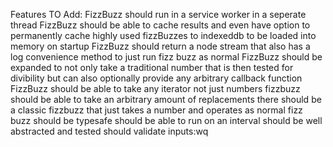 Features TO Add:
FizzBuzz should run in a service worker in a seperate thread
FizzBuzz should be able to cache results and even have option to permanently cache highly used fizzBuzzes to indexeddb to be loaded into memory on startup
FizzBuzz should return a node stream that also has a log convenience method to just run fizz buzz as normal
FizzBuzz should be expanded to not only take a traditional number that is then tested for divibility but can also optionally provide any arbitrary callback function
FizzBuzz should be able to take any iterator not just numbers
fizzbuzz should be able to take an arbitrary amount of replacements
there should be a classic fizzbuzz that just takes a number and operates as normal fizz buzz
should be typesafe
should be able to run on an interval
should be well abstracted and tested
should validate inputs:wq

